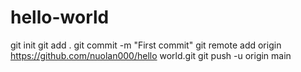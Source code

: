 # hello-world

   git init
   git add .
   git commit -m "First commit"
   git remote add origin https://github.com/nuolan000/hello world.git
   git push -u origin main
